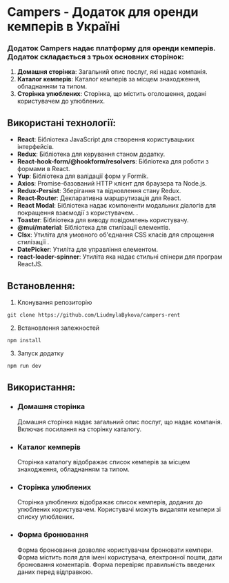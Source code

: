 # Campers - Додаток для оренди кемперів в Україні

### Додаток Campers надає платформу для оренди кемперів. Додаток складається з трьох основних сторінок:

1. **Домашня сторінка**: Загальний опис послуг, які надає компанія.
2. **Каталог кемперів**: Каталог кемперів за місцем знаходження, обладнанням та типом.
3. **Сторінка улюблених**: Сторінка, що містить оголошення, додані користувачем до улюблених.

## Використані технології:

- **React**: Бібліотека JavaScript для створення користувацьких інтерфейсів.
- **Redux**: Бібліотека для керування станом додатку.
- **React-hook-form/@hookform/resolvers**: Бібліотека для роботи з формами в React.
- **Yup**: Бібліотека для валідації форм у Formik.
- **Axios**: Promise-базований HTTP клієнт для браузера та Node.js.
- **Redux-Persist**: Зберігання та відновлення стану Redux.
- **React-Router**: Декларативна маршрутизація для React.
- **React Modal**: Бібліотека надає компоненти модальних діалогів для покращення взаємодії з користувачем. .
- **Toaster**: Бібліотека для виводу повідомлень користувачу.
- **@mui/material**: Бібліотека для стилізації елементів.
- **Clsx**: Утиліта для умовного об'єднання CSS класів для спрощення стилізації .
- **DatePicker**: Утиліта для управління елементом.
- **react-loader-spinner**: Утиліта яка надає стильні спінери для програм ReactJS.

## Встановлення:

1. Клонування репозиторію

`git clone https://github.com/LiudmylaBykova/campers-rent`

2. Встановлення залежностей

`npm install`

3. Запуск додатку

`npm run dev`

## Використання:

- ### Домашня сторінка

  Домашня сторінка надає загальний опис послуг, що надає компанія. Включає посилання на сторінку каталогу.

- ### Каталог кемперів

  Сторінка каталогу відображає список кемперів за місцем знаходження, обладнанням та типом.

- ### Сторінка улюблених

  Сторінка улюблених відображає список кемперів, доданих до улюблених користувачем. Користувачі можуть видаляти кемпери зі списку улюблених.

- ### Форма бронювання
  Форма бронювання дозволяє користувачам бронювати кемпери. Форма містить поля для імені користувача, електронної пошти, дати бронювання коментарів. Форма перевіряє правильність введених даних перед відправкою.
